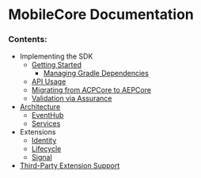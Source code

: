 # MobileCore Documentation

### Contents:

* Implementing the SDK
    * [Getting Started](./MobileCore/getting-started.md)
        * [Managing Gradle Dependencies](./MobileCore/gradle-dependencies.md)
    * [API Usage](./MobileCore/api-reference.md)
    * [Migrating from ACPCore to AEPCore](./Migration.md)
    * [Validation via Assurance](./Debugging.md)
* [Architecture](./Architecture.md)
    * [EventHub](./EventHub/README.md)
    * [Services](./Services/README.md)
* Extensions
    * [Identity](./Identity/api-reference.md)
    * [Lifecycle](./Lifecycle/api-reference.md)
    * [Signal](./Signal/api-reference.md)
* [Third-Party Extension Support](./ThirdParties/README.md)


